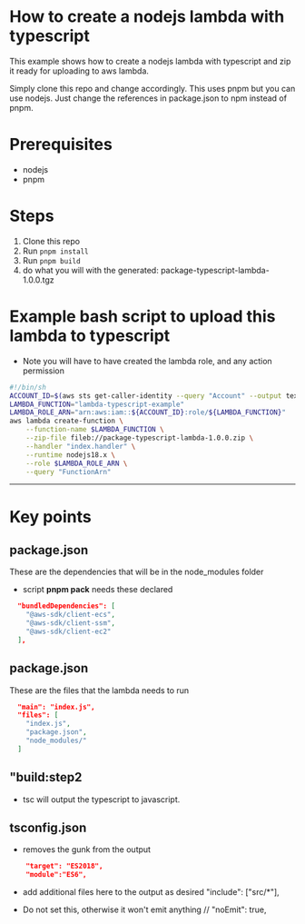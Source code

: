 # How to create a nodejs lambda with typescript
This example shows how to create a nodejs lambda with typescript and zip it ready for uploading to aws lambda.

Simply clone this repo and change accordingly.
This uses pnpm but you can use nodejs. Just change the references in package.json to npm instead of pnpm.

# Prerequisites
- nodejs
- pnpm 

# Steps
1. Clone this repo
2. Run `pnpm install`
3. Run `pnpm build`
4. do what you will with the generated: package-typescript-lambda-1.0.0.tgz


# Example bash script to upload this lambda to typescript
- Note you will have to have created the lambda role, and any action permission
```sh
#!/bin/sh
ACCOUNT_ID=$(aws sts get-caller-identity --query "Account" --output text)
LAMBDA_FUNCTION="lambda-typescript-example"
LAMBDA_ROLE_ARN="arn:aws:iam::${ACCOUNT_ID}:role/${LAMBDA_FUNCTION}"
aws lambda create-function \
    --function-name $LAMBDA_FUNCTION \
    --zip-file fileb://package-typescript-lambda-1.0.0.zip \
    --handler "index.handler" \
    --runtime nodejs18.x \
    --role $LAMBDA_ROLE_ARN \
    --query "FunctionArn"
```

----
# Key points
## package.json
These are the dependencies that will be in the node_modules folder
- script **pnpm pack** needs these declared
```json
  "bundledDependencies": [
    "@aws-sdk/client-ecs",
    "@aws-sdk/client-ssm",
    "@aws-sdk/client-ec2"
  ],
```
## package.json
These are the files that the lambda needs to run
```json
  "main": "index.js",
  "files": [
    "index.js",
    "package.json",
    "node_modules/"
  ]
```

## "build:step2
- tsc will output the typescript to javascript.

## tsconfig.json
- removes the gunk from the output
```json
    "target": "ES2018",
    "module":"ES6",
```
- add additional files here to the output as desired
  "include": ["src/*"],
 
- Do not set this, otherwise it won't emit anything
    // "noEmit": true,


